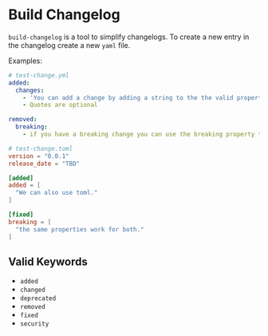 # Build Changelog

`build-changelog` is a tool to simplify changelogs. To create a new entry in the
changelog create a new `yaml` file.

Examples:

```yaml
# test-change.yml
added:
  changes:
    - 'You can add a change by adding a string to the the valid properties.'
    - Quotes are optional

removed:
  breaking:
    - if you have a breaking change you can use the breaking property to have the prefix.
```

```toml
# test-change.toml
version = "0.0.1"
release_date = "TBD"

[added]
added = [
  "We can also use toml."
]

[fixed]
breaking = [
  "the same properties work for both."
]
```

## Valid Keywords

- `added`
- `changed`
- `deprecated`
- `removed`
- `fixed`
- `security`
